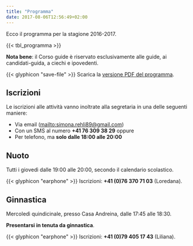 ```yaml
---
title: "Programma"
date: 2017-08-06T12:56:49+02:00
---
```


Ecco il programma per la stagione 2016-2017.

{{< tbl_programma \>}}

**Nota bene**: il Corso guide è riservato esclusivamente alle guide, ai candidati-guida, a ciechi e ipovedenti.

{{< glyphicon "save-file" >}} Scarica la [versione PDF del programma](/dati/programma.pdf).



Iscrizioni
-----------

Le iscrizioni alle attività vanno inoltrate alla segretaria in una delle seguenti maniere:

- Via email (<mailto:simona.rehli89@gmail.com>)
- Con un SMS al numero **+41 76 309 38 29** oppure
- Per telefono, ma **solo dalle 18:00 alle 20:00**



Nuoto
------

Tutti i giovedì dalle 19:00 alle 20:00, secondo il calendario scolastico.

{{< glyphicon "earphone" >}} Iscrizioni: **+41 (0)76 370 71 03** (Loredana).



Ginnastica
-----------

Mercoledì quindicinale, presso Casa Andreina, dalle 17:45 alle 18:30.

**Presentarsi in tenuta da ginnastica**.

{{< glyphicon "earphone" >}} Iscrizioni: **+41 (0)79 405 17 43** (Liliana).

